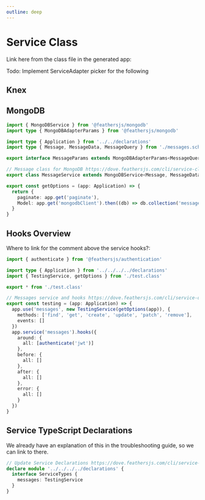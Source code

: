 ```yaml
---
outline: deep
---
```


# Service Class

Link here from the class file in the generated app:

Todo: Implement ServiceAdapter picker for the following

## Knex

## MongoDB

```ts
import { MongoDBService } from '@feathersjs/mongodb'
import type { MongoDBAdapterParams } from '@feathersjs/mongodb'

import type { Application } from '../../declarations'
import type { Message, MessageData, MessageQuery } from './messages.schema'

export interface MessageParams extends MongoDBAdapterParams<MessageQuery> {}

// Message class for MongoDB https://dove.feathersjs.com/cli/service-class
export class MessageService extends MongoDBService<Message, MessageData, MessageParams> {}

export const getOptions = (app: Application) => {
  return {
    paginate: app.get('paginate'),
    Model: app.get('mongodbClient').then((db) => db.collection('message'))
  }
}
```

## Hooks Overview

Where to link for the comment above the service hooks?:

```ts
import { authenticate } from '@feathersjs/authentication'

import type { Application } from '../../../../declarations'
import { TestingService, getOptions } from './test.class'

export * from './test.class'

// Messages service and hooks https://dove.feathersjs.com/cli/service-overview.html
export const testing = (app: Application) => {
  app.use('messages', new TestingService(getOptions(app)), {
    methods: ['find', 'get', 'create', 'update', 'patch', 'remove'],
    events: []
  })
  app.service('messages').hooks({
    around: {
      all: [authenticate('jwt')]
    },
    before: {
      all: []
    },
    after: {
      all: []
    },
    error: {
      all: []
    }
  })
}
```

## Service TypeScript Declarations

We already have an explanation of this in the troubleshooting guide, so we can link to there.

```ts
// Update Service Declarations https://dove.feathersjs.com/cli/service-overview.html#service-types
declare module '../../../../declarations' {
  interface ServiceTypes {
    messages: TestingService
  }
}
```
